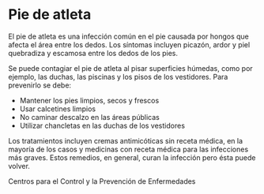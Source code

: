 Pie de atleta
=============


El pie de atleta es una infección común en el pie causada por hongos que afecta el área entre los dedos. Los síntomas incluyen picazón, ardor y piel quebradiza y escamosa entre los dedos de los pies. 


Se puede contagiar el pie de atleta al pisar superficies húmedas, como por ejemplo, las duchas, las piscinas y los pisos de los vestidores. Para prevenirlo se debe:

* Mantener los pies limpios, secos y frescos
* Usar calcetines limpios
* No caminar descalzo en las áreas públicas
* Utilizar chancletas en las duchas de los vestidores


Los tratamientos incluyen cremas antimicóticas sin receta médica, en la mayoría de los casos y medicinas con receta médica para las infecciones más graves. Estos remedios, en general, curan la infección pero ésta puede volver. 


Centros para el Control y la Prevención de Enfermedades


